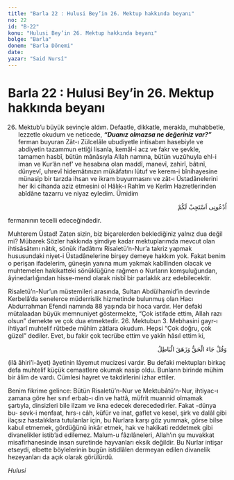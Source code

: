 ```yaml
---
title: "Barla 22 : Hulusi Bey’in 26. Mektup hakkında beyanı"
no: 22
id: "B-22"
konu: "Hulusi Bey’in 26. Mektup hakkında beyanı"
bolge: "Barla"
donem: "Barla Dönemi"
date: 
yazar: "Said Nursî"
---
```


# Barla 22 : Hulusi Bey’in 26. Mektup hakkında beyanı

26. Mektub’u büyük sevinçle aldım. Defaatle, dikkatle, merakla, muhabbetle, lezzetle okudum ve neticede, ***“Duanız olmazsa ne değeriniz var?”*** ferman buyuran Zât-ı Zülcelâle ubudiyetle intisabım hasebiyle ve abdiyetin tazammun ettiği lisanla, kemâl-i acz ve fakr ve şevkle, tamamen hasbî, bütün mânâsıyla Allah namına, bütün vuzûhuyla ehl-i iman ve Kur’ân nef’ ve hesabına olan maddî, manevî, zahirî, bâtınî, dünyevî, uhrevî hidemâtınızın mükâfatını lütuf ve kerem-i bînihayesine münasip bir tarzda ihsan ve ikram buyurmasını ve zât-ı Üstadânelerini her iki cihanda aziz etmesini ol Hâlık-ı Rahîm ve Kerîm Hazretlerinden abîdâne tazarru ve niyaz eyledim. Ümidim

<p class="arabic" dir="rtl" title="Meal: “Bana dua edin, size cevap vereyim.” [Mü’min Sûresi, 40:60]">اُدْعُونِى اَسْتَجِبْ لَكُمْ</p>

fermanının tecelli edeceğindedir.

Muhterem Üstad! Zaten sizin, biz biçarelerden beklediğiniz yalnız dua değil mi? Mübarek Sözler hakkında şimdiye kadar mektuplarımda mevcut olan ihtisâsâtımı nâtık, sönük ifadâtımı Risaletü’n-Nur’a takriz yapmak hususundaki niyet-i Üstadânelerine birşey demeye hakkım yok. Fakat benim o perişan ifadelerim, güneşin yanına mum yakmak kabîlinden olacak ve muhtemelen hakikatteki sönüklüğüne rağmen o Nurların komşuluğundan, âyinedarlığından hisse-mend olarak nisbî bir parlaklık arz edebilecektir.

Risaletü’n-Nur’un müstemileri arasında, Sultan Abdülhamid’in devrinde Kerbelâ’da senelerce müderrislik hizmetinde bulunmuş olan Hacı Abdurrahman Efendi namında 88 yaşında bir hoca vardır. Her defaki mütalaadan büyük memnuniyet göstermekte, “Çok istifade ettim, Allah razı olsun” demekte ve çok dua etmektedir. 26. Mektubun 3. Mebhasini gayr-ı ihtiyarî muhtelif rütbede mühim zâtlara okudum. Hepsi “Çok doğru, çok güzel” dediler. Evet, bu fakir çok tecrübe ettim ve yakîn hâsıl ettim ki,

<p class="arabic" dir="rtl" title="Meal: “De ki: Hak geldi, bâtıl yok oldu.” [İsrâ 17:81]">وَقُلْ جَاءَ الْحَقُّ وَزَهَقَ الْبَاطِلُ</p>

(ilâ âhiri’l-âyet) âyetinin lâyemut mucizesi vardır. Bu defaki mektupları birkaç defa muhtelif küçük cemaatlere okumak nasip oldu. Bunların birinde mühim bir âlim de vardı. Cümlesi hayret ve takdirlerini izhar ettiler.

Benim fikrime gelince: Bütün Risaletü’n-Nur ve Mektubâtü’n-Nur, ihtiyac-ı zamana göre her sınıf erbab-ı din ve hattâ, müfrit muannid olmamak şartıyla, dinsizleri bile ilzam ve ikna edecek derecededirler. Fakat -dünya bu- sevk-i menfaat, hırs-ı câh, küfür ve inat, gaflet ve kesel, şirk ve dalâl gibi ilaçsız hastalıklara tutulanlar için, bu Nurlara karşı göz yummak, görse bilse kabul etmemek, gördüğünü inkâr etmek, hak ve hakikati reddetmek gibi divanelikler istib’ad edilemez. Malum-u fâzılâneleri, Allah’ın şu muvakkat misafirhanesinde insan suretinde hayvanları eksik değildir. Bu Nurlar intişar etseydi, elbette böylelerinin bugün istidlâlen dermeyan edilen divanelik hezeyanları da açık olarak görülürdü.

*Hulusi*
